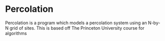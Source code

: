 # Percolation

Percolation is a program which models a percolation system using an N-by-N grid of sites.
This is based off The Princeton University course for algorithms
